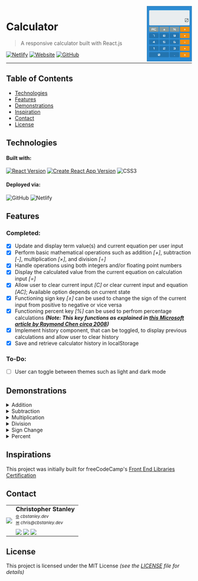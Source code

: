 <img src="public/assets/demo_multiplication.gif" align="right" alt="Demonstration of calculator function" height="150">

# Calculator

> A responsive calculator built with React.js

[![Netlify](https://img.shields.io/netlify/7f2254c5-6288-4921-ae81-94b99aba57a9?color=%234CAF50&logo=netlify&style=flat-square)](https://app.netlify.com/sites/cbs-calculator/deploys)
[![Website](https://img.shields.io/website?down_color=%23D32F2F&down_message=offline&style=flat-square&up_color=%234CAF50&up_message=online&url=https%3A%2F%2Fcbs-calculator.netlify.app)](https://cbs-calculator.netlify.app)
[![GitHub](https://img.shields.io/github/license/CBStanley12/calculator?color=1976D2&style=flat-square)](LICENSE)

---

## Table of Contents
* [Technologies](#technologies)
* [Features](#features)
* [Demonstrations](#demonstrations)
* [Inspiration](#inspiration)
* [Contact](#contact)
* [License](#license)

## Technologies
#### Built with:
[![React Version](https://img.shields.io/static/v1?style=flat-square&logo=react&label=React&message=17.0.1&color=4daec8)](https://reactjs.org/)
[![Create React App Version](https://img.shields.io/static/v1?style=flat-square&label=Create+React+App&message=4.0.1&color=08be9b)](https://create-react-app.dev/)
![CSS3](https://img.shields.io/static/v1?style=flat-square&logo=css3&label=&message=CSS3&color=1572B6)

#### Deployed via:
![GitHub](https://img.shields.io/static/v1?style=flat-square&logo=github&label=&message=GitHub&color=181717)
![Netlify](https://img.shields.io/static/v1?style=flat-square&logo=netlify&label=&message=Netlify&color=121E24)

## Features
### Completed:
- [X] Update and display term value(s) and current equation per user input
- [X] Perform basic mathematical operations such as addition *[+]*, subtraction *[-]*, multiplication *[×]*, and division *[÷]*
- [X] Handle operations using both integers and/or floating point numbers
- [X] Display the calculated value from the current equation on calculation input *[=]*
- [X] Allow user to clear current input *[C]* or clear current input and equation *[AC]*; Available option depends on current state
- [X] Functioning sign key *[±]* can be used to change the sign of the current input from positive to negative or vice versa
- [X] Functioning percent key *[%]* can be used to perfrom percentage calculations ***(Note: This key functions as explained in [this Microsoft article by Raymond Chen circa 2008](https://devblogs.microsoft.com/oldnewthing/20080110-00/?p=23853))***
- [X] Implement history component, that can be toggled, to display previous calculations and allow user to clear history
- [X] Save and retrieve calculator history in localStorage

### To-Do:
- [ ] User can toggle between themes such as light and dark mode

## Demonstrations
<details>
<summary>Addition</summary>

![Addition Demonstration](public/assets/demo_addition.gif)
</details>

<details>
<summary>Subtraction</summary>

![Subtraction Demonstration](public/assets/demo_subtraction.gif)
</details>

<details>
<summary>Multiplication</summary>

![Multiplication Demonstration](public/assets/demo_multiplication.gif)
</details>

<details>
<summary>Division</summary>

![Division Demonstration](public/assets/demo_division.gif)
</details>

<details>
<summary>Sign Change</summary>

![Sign Change Demonstration](public/assets/demo_sign.gif)
</details>

<details>
<summary>Percent</summary>

![Percent Demonstration](public/assets/demo_percent.gif)
</details>

## Inspirations
This project was initially built for freeCodeCamp's [Front End Libraries Certification](https://www.freecodecamp.org/learn/front-end-libraries/front-end-libraries-projects/build-a-javascript-calculator)

## Contact

<table>
	<tr>
		<td rowspan="2" style="padding: 0;">
			<img style="display: block;" src="https://avatars0.githubusercontent.com/u/42915888?v=4&s=150">
		</td>
		<td style="padding: 0 10px;">
			<h3 style="margin: 0;">Christopher Stanley</h3>
			<small>
				<a href="https://cbstanley.dev">&#x1F310</a>
				<em> cbstanley.dev</em>
			</small>
			<br>
			<small>
				<a href="mailto:chris@cbstanley.dev">&#x2709</a>
				<em> chris@cbstanley.dev</em>
			</small>
			<div style="margin-top: 10px;">
				<a href="https://twitter.com/CBStanley12" style="text-decoration: none;">
					<img src="https://img.shields.io/badge/--1DA1F2?style=flat&logo=twitter&logoColor=white" height="24px">
				</a>
				<a href="https://dev.to/cbstanley12" style="text-decoration: none;">
					<img src="https://img.shields.io/badge/--0A0A0A?style=flat&logo=dev.to&logoColor=white" height="24px">
				</a>
				<a href="https://linkedin.com/in/cbstanley12" style="text-decoration: none;">
					<img src="https://img.shields.io/badge/--0077B5?style=flat&logo=linkedin&logoColor=white" height="24px">
				</a>
			</div>
		</td>
	</tr>
</table>

## License
This project is licensed under the MIT License *(see the [LICENSE](LICENSE) file for details)*